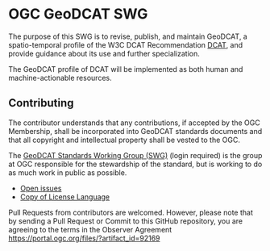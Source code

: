 # OGC GeoDCAT SWG

The purpose of this SWG is to revise, publish, and maintain GeoDCAT, a spatio-temporal profile of the W3C DCAT Recommendation [DCAT](https://www.w3.org/TR/vocab-dcat-2/), and provide guidance about its use and further specialization.

The GeoDCAT profile of DCAT will be implemented as both human and machine-actionable resources.

## Contributing

The contributor understands that any contributions, if accepted by the OGC Membership, shall be incorporated into GeoDCAT standards documents and that all copyright and intellectual property shall be vested to the OGC.

The [GeoDCAT Standards Working Group (SWG)](https://portal.ogc.org/?m=projects&a=view&project_id=713) (login required) is the group at OGC responsible for the stewardship of the standard, but is working to do as much work in public as possible.

* [Open issues](https://github.com/opengeospatial/GeoDCAT-SWG/issues)
* [Copy of License Language](https://github.com/opengeospatial/GeoDCAT-SWG/main/LICENSE)

Pull Requests from contributors are welcomed. However, please note that by sending a Pull Request or Commit to this GitHub repository, you are agreeing to the terms in the Observer Agreement https://portal.ogc.org/files/?artifact_id=92169
